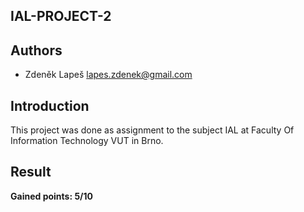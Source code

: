 IAL-PROJECT-2
---


Authors
---
* Zdeněk Lapeš <lapes.zdenek@gmail.com>



Introduction
---
This project was done as assignment to the subject IAL at Faculty Of Information Technology VUT in Brno.


Result
---
**Gained points: 5/10**
